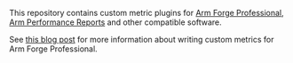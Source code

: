 This repository contains custom metric plugins for [Arm Forge Professional](https://www.arm.com/products/development-tools/server-and-hpc/forge), [Arm Performance Reports](https://www.arm.com/products/development-tools/server-and-hpc/performance-reports) and other compatible software.

See [this blog post](https://community.arm.com/tools/hpc/b/hpc/posts/writing-map-custom-metric-papi-ipc) for more information about writing custom metrics for Arm Forge Professional.
